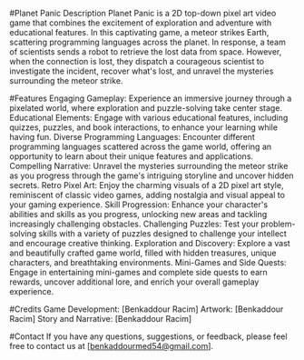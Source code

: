 #Planet Panic
Description
Planet Panic is a 2D top-down pixel art video game that combines the excitement of exploration and adventure with educational features. In this captivating game, a meteor strikes Earth, scattering programming languages across the planet. In response, a team of scientists sends a robot to retrieve the lost data from space. However, when the connection is lost, they dispatch a courageous scientist to investigate the incident, recover what's lost, and unravel the mysteries surrounding the meteor strike.

#Features
Engaging Gameplay: Experience an immersive journey through a pixelated world, where exploration and puzzle-solving take center stage.
Educational Elements: Engage with various educational features, including quizzes, puzzles, and book interactions, to enhance your learning while having fun.
Diverse Programming Languages: Encounter different programming languages scattered across the game world, offering an opportunity to learn about their unique features and applications.
Compelling Narrative: Unravel the mysteries surrounding the meteor strike as you progress through the game's intriguing storyline and uncover hidden secrets.
Retro Pixel Art: Enjoy the charming visuals of a 2D pixel art style, reminiscent of classic video games, adding nostalgia and visual appeal to your gaming experience.
Skill Progression: Enhance your character's abilities and skills as you progress, unlocking new areas and tackling increasingly challenging obstacles.
Challenging Puzzles: Test your problem-solving skills with a variety of puzzles designed to challenge your intellect and encourage creative thinking.
Exploration and Discovery: Explore a vast and beautifully crafted game world, filled with hidden treasures, unique characters, and breathtaking environments.
Mini-Games and Side Quests: Engage in entertaining mini-games and complete side quests to earn rewards, uncover additional lore, and enrich your overall gameplay experience.

#Credits
Game Development: [Benkaddour Racim]
Artwork: [Benkaddour Racim]
Story and Narrative: [Benkaddour Racim]

#Contact
If you have any questions, suggestions, or feedback, please feel free to contact us at [benkaddourmed54@gmail.com].
